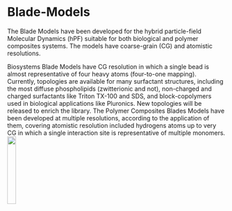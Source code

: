 # Blade-Models
The Blade Models have been developed for the hybrid particle-field Molecular Dynamics (hPF) suitable for both biological and polymer composites systems. The models have coarse-grain (CG) and atomistic resolutions. 

Biosystems Blade Models have CG resolution in which a single bead is almost representative of four heavy atoms (four-to-one mapping). Currently, topologies are available for many surfactant structures, including the most diffuse phospholipids (zwitterionic and not), non-charged and charged surfactants like Triton TX-100 and SDS, and block-copolymers used in biological applications like Pluronics. New topologies will be released to enrich the library.
The Polymer Composites Blades Models have been developed at multiple resolutions, according to the application of them, covering atomistic resolution included hydrogens atoms up to very CG in which a single interaction site is representative of multiple monomers.
<img src="https://github.com/antdenicola/Blade-Models/assets/48933768/39236bc8-e3e7-4a42-add4-7007ecaf8c34.png" width=20%, align="left">
